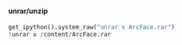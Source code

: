 #### unrar/unzip
```python
get_ipython().system_raw("unrar x ArcFace.rar")
!unrar x /content/ArcFace.rar
```
